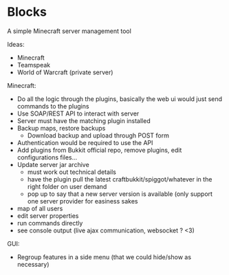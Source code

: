 # Blocks
A simple Minecraft server management tool

Ideas:
- Minecraft
- Teamspeak
- World of Warcraft (private server)

Minecraft:
- Do all the logic through the plugins, basically the web ui would just send commands to the plugins
- Use SOAP/REST API to interact with server
- Server must have the matching plugin installed
- Backup maps, restore backups
	- Download backup and upload through POST form
- Authentication would be required to use the API
- Add plugins from Bukkit official repo, remove plugins, edit configurations files...
- Update server jar archive
	- must work out technical details
	- have the plugin pull the latest craftbukkit/spiggot/whatever in the right folder on user demand
	- pop up to say that a new server version is available (only support one server provider for easiness sakes
- map of all users
- edit server properties
- run commands directly
- see console output (live ajax communication, websocket ? <3)

GUI:
- Regroup features in a side menu (that we could hide/show as necessary)

